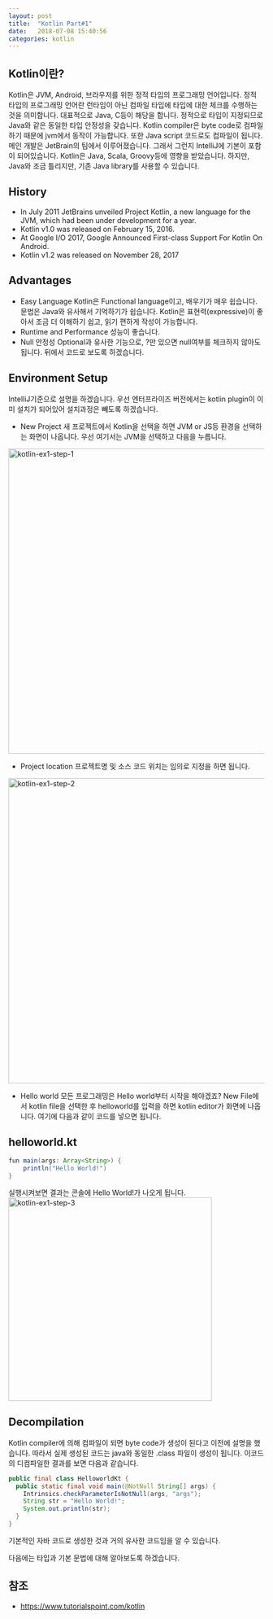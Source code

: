 ```yaml
---
layout: post
title:  "Kotlin Part#1"
date:   2018-07-08 15:40:56
categories: kotlin
---
```

## Kotlin이란?
Kotlin은 JVM, Android, 브라우저를 위한 정적 타입의 프로그래밍 언어입니다. 정적 타입의 프로그래밍 언어란 런타임이 아닌 컴파일 타입에 타입에 대한 체크를 수행하는 것을 의미합니다.
대표적으로 Java, C등이 해당을 합니다. 정적으로 타입이 지정되므로 Java와 같은 동일한 타입 안정성을 갖습니다.
Kotlin compiler은 byte code로 컴파일하기 때문에 jvm에서 동작이 가능합니다. 또한  Java script 코드로도 컴파일이 됩니다. 메인 개발은 JetBrain의 팀에서 이루어졌습니다. 그래서 그런지 IntelliJ에 기본이 포함이 되어있습니다.
Kotlin은 Java, Scala, Groovy등에 영향을 받았습니다. 하지만, Java와 조금 틀리지만, 기존 Java library를 사용할 수 있습니다.

## History
* In July 2011 JetBrains unveiled Project Kotlin, a new language for the JVM, which had been under development for a year.
* Kotlin v1.0 was released on February 15, 2016.
* At Google I/O 2017, Google Announced First-class Support For Kotlin On Android.
* Kotlin v1.2 was released on November 28, 2017

## Advantages
* Easy Language
Kotlin은 Functional language이고, 배우기가 매우 쉽습니다. 문법은 Java와 유사해서 기억하기가 쉽습니다. Kotlin은 표현력(expressive)이 좋아서 조금 더 이해하기 쉽고, 읽기 편하게 작성이 가능합니다.
* Runtime and Performance
성능이 좋습니다.
* Null 안정성
Optional과 유사한 기능으로, ?만 있으면 null여부를 체크하지 않아도 됩니다. 뒤에서 코드로 보도록 하겠습니다.

## Environment Setup
IntelliJ기준으로 설명을 하겠습니다. 우선 엔터프라이즈 버전에서는 kotlin plugin이 이미 설치가 되어있어 설치과정은 빼도록 하겠습니다.
* New Project
새 프로젝트에서 Kotlin을 선택을 하면 JVM or JS등 환경을 선택하는 화면이 나옵니다. 우선 여기서는 JVM을 선택하고 다음을 누릅니다.
<img width="600" alt="kotlin-ex1-step-1" src="https://user-images.githubusercontent.com/23305428/42615524-9077debe-85e5-11e8-8da8-f9607b7e8a80.png">

* Project location
프로젝트명 및 소스 코드 위치는 임의로 지정을 하면 됩니다.
<img width="600" alt="kotlin-ex1-step-2" src="https://user-images.githubusercontent.com/23305428/42615523-904a7794-85e5-11e8-8e8d-047e3701f51b.png">

* Hello world
모든 프로그래밍은 Hello world부터 시작을 해야겠죠?
New File에서 kotlin file을 선택한 후 helloworld를 입력을 하면 kotlin editor가 화면에 나옵니다.
여기에 다음과 같이 코드를 넣으면 됩니다.
## helloworld.kt
```java
fun main(args: Array<String>) {
    println("Hello World!")
}
```
실행시켜보면 결과는 콘솔에 Hello World!가 나오게 됩니다.
<img width="400" alt="kotlin-ex1-step-3" src="https://user-images.githubusercontent.com/23305428/42615522-90216264-85e5-11e8-8193-0ff80c32d304.png">


## Decompilation
Kotlin compiler에 의해 컴파일이 되면 byte code가 생성이 된다고 이전에 설명을 했습니다. 따라서 실제 생성된 코드는 java와 동일한 .class 파일이 생성이 됩니다.
이코드의 디컴파일한 결과를 보면 다음과 같습니다.
```java
public final class HelloworldKt {
  public static final void main(@NotNull String[] args) {
    Intrinsics.checkParameterIsNotNull(args, "args");
    String str = "Hello World!";
    System.out.println(str);
  }
}
```
기본적인 자바 코드로 생성한 것과 거의 유사한 코드임을 알 수 있습니다.

다음에는 타입과 기본 문법에 대해 알아보도록 하겠습니다.

## 참조
* https://www.tutorialspoint.com/kotlin
